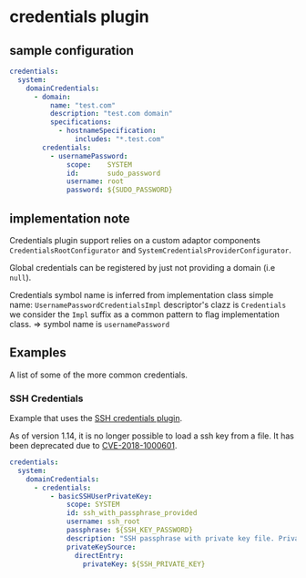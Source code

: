 # credentials plugin

## sample configuration

```yaml
credentials:
  system:
    domainCredentials:
      - domain:
          name: "test.com"
          description: "test.com domain"
          specifications:
            - hostnameSpecification:
                includes: "*.test.com"
        credentials:
          - usernamePassword:
              scope:    SYSTEM
              id:       sudo_password
              username: root
              password: ${SUDO_PASSWORD}

```

## implementation note

Credentials plugin support relies on a custom adaptor components `CredentialsRootConfigurator` and `SystemCredentialsProviderConfigurator`.

Global credentials can be registered by just not providing a domain (i.e `null`).

Credentials symbol name is inferred from implementation class simple name: `UsernamePasswordCredentialsImpl`
descriptor's clazz is `Credentials`
we consider the `Impl` suffix as a common pattern to flag implementation class.
=> symbol name is `usernamePassword`

## Examples

A list of some of the more common credentials.

### SSH Credentials

Example that uses the [SSH credentials plugin](https://plugins.jenkins.io/ssh-credentials).

As of version 1.14, it is no longer possible to load a ssh key from a file. It has been deprecated due to [CVE-2018-1000601](https://jenkins.io/security/advisory/2018-06-25/#SECURITY-440).

```yaml
credentials:
  system:
    domainCredentials:
      - credentials:
          - basicSSHUserPrivateKey:
              scope: SYSTEM
              id: ssh_with_passphrase_provided
              username: ssh_root
              passphrase: ${SSH_KEY_PASSWORD}
              description: "SSH passphrase with private key file. Private key provided"
              privateKeySource:
                directEntry:
                  privateKey: ${SSH_PRIVATE_KEY}
```
